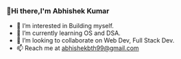 ### 👋Hi there,I'm Abhishek Kumar 

- 👀 I’m interested in Building myself.
- 🌱 I’m currently learning OS and DSA.
- 👯 I’m looking to collaborate on Web Dev, Full Stack Dev.
- 📫 Reach me at abhishekbth99@gmail.com
